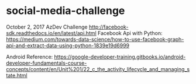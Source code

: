 # social-media-challenge
October 2, 2017 AzDev Challenge
http://facebook-sdk.readthedocs.io/en/latest/api.html
Facebook Api with Python: https://medium.com/towards-data-science/how-to-use-facebook-graph-api-and-extract-data-using-python-1839e19d6999

Android Reference: https://google-developer-training.gitbooks.io/android-developer-fundamentals-course-concepts/content/en/Unit%201/22_c_the_activity_lifecycle_and_managing_state.html
